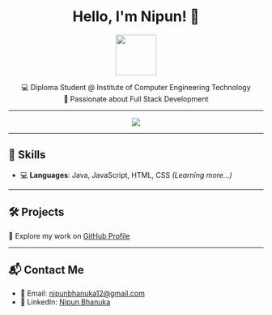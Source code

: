 <h1 align="center">Hello, I'm Nipun! 👋</h1>

<p align="center">
  <img src="https://media.giphy.com/media/hvRJCLFzcasrR4ia7z/giphy.gif" width="80"/>
</p>

<p align="center">
  💻 Diploma Student @ Institute of Computer Engineering Technology <br>
  🚀 Passionate about Full Stack Development
</p>

---

<p align="center">
  <img src="https://readme-typing-svg.herokuapp.com?font=Fira+Code&size=24&duration=3000&pause=1000&color=F70000&center=true&vCenter=true&width=435&lines=Aspiring+Software+Engineer;Fast+Learner;Loves+Software+Development">
</p>

---

## 🚀 Skills

- 💻 **Languages**:  Java, JavaScript, HTML, CSS *(Learning more...)*

---

## 🛠️ Projects

🔗 Explore my work on [GitHub Profile](https://github.com/Bhanu-9618)

---

## 📬 Contact Me

- 📧 Email: [nipunbhanuka12@gmail.com](mailto:nipunbhanuka12@gmail.com)
- 💼 LinkedIn: [Nipun Bhanuka](https://www.linkedin.com/in/nipun-bhanuka-359187364)


